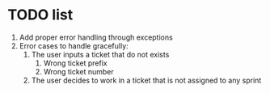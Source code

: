 # TODO list
1. Add proper error handling through exceptions
2. Error cases to handle gracefully:
    1. The user inputs a ticket that do not exists 
       1. Wrong ticket prefix
       2. Wrong ticket number
    1. The user decides to work in a ticket that is not assigned to any sprint